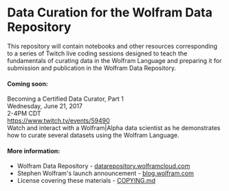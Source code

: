 # Data Curation for the Wolfram Data Repository

This repository will contain notebooks and other resources corresponding to a series of Twitch live coding sessions designed to teach the fundamentals of curating data in the Wolfram Language and preparing it for submission and publication in the Wolfram Data Repository.

#### Coming soon:
Becoming a Certified Data Curator, Part 1  
Wednesday, June 21, 2017  
2-4PM CDT  
https://www.twitch.tv/events/59490  
Watch and interact with a Wolfram|Alpha data scientist as he demonstrates how to curate several datasets using the Wolfram Language.  

#### More information:
* Wolfram Data Repository - [datarepository.wolframcloud.com](http://datarepository.wolframcloud.com/)
* Stephen Wolfram's launch announcement - [blog.wolfram.com](http://blog.wolfram.com/2017/04/20/launching-the-wolfram-data-repository-data-publishing-that-really-works/)
* License covering these materials - [COPYING.md](COPYING.md)

